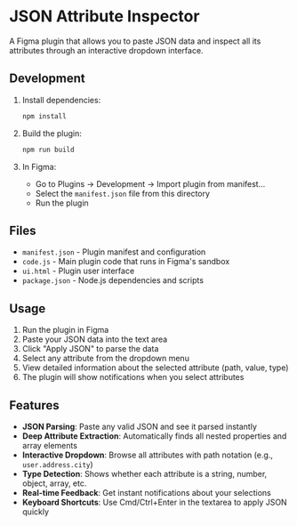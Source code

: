 # JSON Attribute Inspector

A Figma plugin that allows you to paste JSON data and inspect all its attributes through an interactive dropdown interface.

## Development

1. Install dependencies:
   ```bash
   npm install
   ```

2. Build the plugin:
   ```bash
   npm run build
   ```

3. In Figma:
   - Go to Plugins → Development → Import plugin from manifest...
   - Select the `manifest.json` file from this directory
   - Run the plugin

## Files

- `manifest.json` - Plugin manifest and configuration
- `code.js` - Main plugin code that runs in Figma's sandbox
- `ui.html` - Plugin user interface
- `package.json` - Node.js dependencies and scripts

## Usage

1. Run the plugin in Figma
2. Paste your JSON data into the text area
3. Click "Apply JSON" to parse the data
4. Select any attribute from the dropdown menu
5. View detailed information about the selected attribute (path, value, type)
6. The plugin will show notifications when you select attributes

## Features

- **JSON Parsing**: Paste any valid JSON and see it parsed instantly
- **Deep Attribute Extraction**: Automatically finds all nested properties and array elements
- **Interactive Dropdown**: Browse all attributes with path notation (e.g., `user.address.city`)
- **Type Detection**: Shows whether each attribute is a string, number, object, array, etc.
- **Real-time Feedback**: Get instant notifications about your selections
- **Keyboard Shortcuts**: Use Cmd/Ctrl+Enter in the textarea to apply JSON quickly